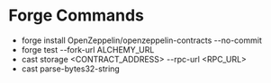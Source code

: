 # Forge Commands

- forge install OpenZeppelin/openzeppelin-contracts --no-commit
- forge test --fork-url ALCHEMY_URL
- cast storage <CONTRACT_ADDRESS> <SLOT> --rpc-url <RPC_URL>
- cast parse-bytes32-string <BYTES32>
